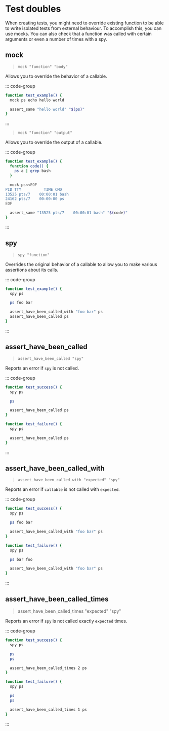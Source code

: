 # Test doubles

When creating tests, you might need to override existing function to be able to write isolated tests from external behaviour. To accomplish this, you can use mocks. You can also check that a function was called with certain arguments or even a number of times with a spy.

## mock
> `mock "function" "body"`

Allows you to override the behavior of a callable.

::: code-group
```bash [Example]
function test_example() {
  mock ps echo hello world

  assert_same "hello world" "$(ps)"
}
```
:::

> `mock "function" "output"`

Allows you to override the output of a callable.

::: code-group
```bash [Example]
function test_example() {
  function code() {
    ps a | grep bash
  }

  mock ps<<EOF
PID TTY          TIME CMD
13525 pts/7    00:00:01 bash
24162 pts/7    00:00:00 ps
EOF

  assert_same "13525 pts/7    00:00:01 bash" "$(code)"
}
```
:::

## spy
> `spy "function"`

Overrides the original behavior of a callable to allow you to make various assertions about its calls.

::: code-group
```bash [Example]
function test_example() {
  spy ps

  ps foo bar

  assert_have_been_called_with "foo bar" ps
  assert_have_been_called ps
}
```
:::

## assert_have_been_called
> `assert_have_been_called "spy"`

Reports an error if `spy` is not called.

::: code-group
```bash [Example]
function test_success() {
  spy ps

  ps

  assert_have_been_called ps
}

function test_failure() {
  spy ps

  assert_have_been_called ps
}
```
:::

## assert_have_been_called_with
> `assert_have_been_called_with "expected" "spy"`

Reports an error if `callable` is not called with `expected`.

::: code-group
```bash [Example]
function test_success() {
  spy ps

  ps foo bar

  assert_have_been_called_with "foo bar" ps
}

function test_failure() {
  spy ps

  ps bar foo

  assert_have_been_called_with "foo bar" ps
}
```
:::

## assert_have_been_called_times
> assert_have_been_called_times "expected" "spy"

Reports an error if `spy` is not called exactly `expected` times.

::: code-group
```bash [Example]
function test_success() {
  spy ps

  ps
  ps

  assert_have_been_called_times 2 ps
}

function test_failure() {
  spy ps

  ps
  ps

  assert_have_been_called_times 1 ps
}
```
:::
